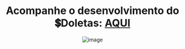 <div align="center">

  # Acompanhe o desenvolvimento do 💲Doletas: [AQUI](https://samubarreto.github.io/Doletas/)
  ![image](https://github.com/samubarreto/Doletas/assets/70921394/058977cf-012f-4041-b9c3-ee7cfa4cb1e4)

</div>
